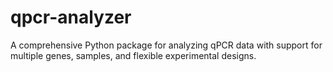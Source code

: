 # qpcr-analyzer
A comprehensive Python package for analyzing qPCR data with support for multiple genes, samples, and flexible experimental designs.
